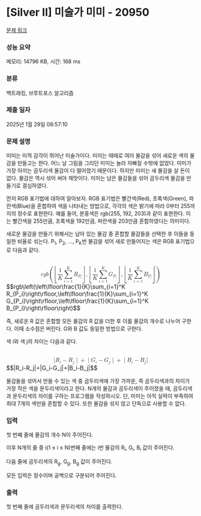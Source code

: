 # [Silver II] 미술가 미미 - 20950 

[문제 링크](https://www.acmicpc.net/problem/20950) 

### 성능 요약

메모리: 14796 KB, 시간: 168 ms

### 분류

백트래킹, 브루트포스 알고리즘

### 제출 일자

2025년 1월 29일 08:57:10

### 문제 설명

<p>미미는 미적 감각이 뛰어난 미술가이다. 미미는 때때로 여러 물감을 섞어 새로운 색의 물감을 만들고는 한다. 어느 날 그림을 그리던 미미는 놀라 자빠질 수밖에 없었다. 미미가 가장 아끼는 곰두리색 물감이 다 떨어졌기 때문이다. 하지만 미미는 새 물감을 살 돈이 없다. 물감은 역시 섞어 써야 제맛이다. 미미는 남은 물감들을 섞어 곰두리색 물감을 만들기로 결심하였다.</p>

<p>먼저 RGB 표기법에 대하여 알아보자. RGB 표기법은 빨간색(Red), 초록색(Green), 파란색(Blue)을 혼합하여 색을 나타내는 방법으로, 각각의 색은 밝기에 따라 0부터 255까지의 정수로 표현한다. 예를 들어, 분홍색은 rgb(255, 192, 203)과 같이 표현한다. 이는 빨간색을 255만큼, 초록색을 192만큼, 파란색을 203만큼 혼합하였다는 의미이다.</p>

<p>새로운 물감을 만들기 위해서는 남아 있는 물감 중 혼합할 물감들을 선택한 후 이들을 동일한 비율로 섞는다. P<sub>1</sub>, P<sub>2</sub>, ..., P<sub>K</sub>번 물감을 섞어 새로 만들어지는 색은 RGB 표기법으로 다음과 같다.</p>

<p><mjx-container class="MathJax" jax="CHTML" display="true" style="font-size: 109%; position: relative;"> <mjx-math display="true" class="MJX-TEX" aria-hidden="true" style="margin-left: 0px; margin-right: 0px;"><mjx-mi class="mjx-i"><mjx-c class="mjx-c1D45F TEX-I"></mjx-c></mjx-mi><mjx-mi class="mjx-i"><mjx-c class="mjx-c1D454 TEX-I"></mjx-c></mjx-mi><mjx-mi class="mjx-i"><mjx-c class="mjx-c1D44F TEX-I"></mjx-c></mjx-mi><mjx-mrow space="2"><mjx-mo class="mjx-s4"><mjx-c class="mjx-c28 TEX-S4"></mjx-c></mjx-mo><mjx-mrow><mjx-mo class="mjx-s4"><mjx-c class="mjx-c230A TEX-S4"></mjx-c></mjx-mo><mjx-mfrac><mjx-frac type="d"><mjx-num><mjx-nstrut type="d"></mjx-nstrut><mjx-mn class="mjx-n"><mjx-c class="mjx-c31"></mjx-c></mjx-mn></mjx-num><mjx-dbox><mjx-dtable><mjx-line type="d"></mjx-line><mjx-row><mjx-den><mjx-dstrut type="d"></mjx-dstrut><mjx-mi class="mjx-i"><mjx-c class="mjx-c1D43E TEX-I"></mjx-c></mjx-mi></mjx-den></mjx-row></mjx-dtable></mjx-dbox></mjx-frac></mjx-mfrac><mjx-munderover space="2"><mjx-over style="padding-bottom: 0.2em; padding-left: 0.408em;"><mjx-mi class="mjx-i" size="s"><mjx-c class="mjx-c1D43E TEX-I"></mjx-c></mjx-mi></mjx-over><mjx-box><mjx-munder><mjx-row><mjx-base><mjx-mo class="mjx-lop"><mjx-c class="mjx-c2211 TEX-S2"></mjx-c></mjx-mo></mjx-base></mjx-row><mjx-row><mjx-under style="padding-top: 0.167em; padding-left: 0.148em;"><mjx-texatom size="s" texclass="ORD"><mjx-mi class="mjx-i"><mjx-c class="mjx-c1D456 TEX-I"></mjx-c></mjx-mi><mjx-mo class="mjx-n"><mjx-c class="mjx-c3D"></mjx-c></mjx-mo><mjx-mn class="mjx-n"><mjx-c class="mjx-c31"></mjx-c></mjx-mn></mjx-texatom></mjx-under></mjx-row></mjx-munder></mjx-box></mjx-munderover><mjx-msub space="2"><mjx-mi class="mjx-i"><mjx-c class="mjx-c1D445 TEX-I"></mjx-c></mjx-mi><mjx-script style="vertical-align: -0.15em;"><mjx-texatom size="s" texclass="ORD"><mjx-msub><mjx-mi class="mjx-i"><mjx-c class="mjx-c1D443 TEX-I"></mjx-c></mjx-mi><mjx-script style="vertical-align: -0.15em; margin-left: -0.109em;"><mjx-mi class="mjx-i" size="s"><mjx-c class="mjx-c1D456 TEX-I"></mjx-c></mjx-mi></mjx-script></mjx-msub></mjx-texatom></mjx-script></mjx-msub><mjx-mo class="mjx-s4"><mjx-c class="mjx-c230B TEX-S4"></mjx-c></mjx-mo></mjx-mrow><mjx-mo class="mjx-n"><mjx-c class="mjx-c2C"></mjx-c></mjx-mo><mjx-mrow space="2"><mjx-mo class="mjx-s4"><mjx-c class="mjx-c230A TEX-S4"></mjx-c></mjx-mo><mjx-mfrac><mjx-frac type="d"><mjx-num><mjx-nstrut type="d"></mjx-nstrut><mjx-mn class="mjx-n"><mjx-c class="mjx-c31"></mjx-c></mjx-mn></mjx-num><mjx-dbox><mjx-dtable><mjx-line type="d"></mjx-line><mjx-row><mjx-den><mjx-dstrut type="d"></mjx-dstrut><mjx-mi class="mjx-i"><mjx-c class="mjx-c1D43E TEX-I"></mjx-c></mjx-mi></mjx-den></mjx-row></mjx-dtable></mjx-dbox></mjx-frac></mjx-mfrac><mjx-munderover space="2"><mjx-over style="padding-bottom: 0.2em; padding-left: 0.408em;"><mjx-mi class="mjx-i" size="s"><mjx-c class="mjx-c1D43E TEX-I"></mjx-c></mjx-mi></mjx-over><mjx-box><mjx-munder><mjx-row><mjx-base><mjx-mo class="mjx-lop"><mjx-c class="mjx-c2211 TEX-S2"></mjx-c></mjx-mo></mjx-base></mjx-row><mjx-row><mjx-under style="padding-top: 0.167em; padding-left: 0.148em;"><mjx-texatom size="s" texclass="ORD"><mjx-mi class="mjx-i"><mjx-c class="mjx-c1D456 TEX-I"></mjx-c></mjx-mi><mjx-mo class="mjx-n"><mjx-c class="mjx-c3D"></mjx-c></mjx-mo><mjx-mn class="mjx-n"><mjx-c class="mjx-c31"></mjx-c></mjx-mn></mjx-texatom></mjx-under></mjx-row></mjx-munder></mjx-box></mjx-munderover><mjx-msub space="2"><mjx-mi class="mjx-i"><mjx-c class="mjx-c1D43A TEX-I"></mjx-c></mjx-mi><mjx-script style="vertical-align: -0.15em;"><mjx-texatom size="s" texclass="ORD"><mjx-msub><mjx-mi class="mjx-i"><mjx-c class="mjx-c1D443 TEX-I"></mjx-c></mjx-mi><mjx-script style="vertical-align: -0.15em; margin-left: -0.109em;"><mjx-mi class="mjx-i" size="s"><mjx-c class="mjx-c1D456 TEX-I"></mjx-c></mjx-mi></mjx-script></mjx-msub></mjx-texatom></mjx-script></mjx-msub><mjx-mo class="mjx-s4"><mjx-c class="mjx-c230B TEX-S4"></mjx-c></mjx-mo></mjx-mrow><mjx-mo class="mjx-n"><mjx-c class="mjx-c2C"></mjx-c></mjx-mo><mjx-mrow space="2"><mjx-mo class="mjx-s4"><mjx-c class="mjx-c230A TEX-S4"></mjx-c></mjx-mo><mjx-mfrac><mjx-frac type="d"><mjx-num><mjx-nstrut type="d"></mjx-nstrut><mjx-mn class="mjx-n"><mjx-c class="mjx-c31"></mjx-c></mjx-mn></mjx-num><mjx-dbox><mjx-dtable><mjx-line type="d"></mjx-line><mjx-row><mjx-den><mjx-dstrut type="d"></mjx-dstrut><mjx-mi class="mjx-i"><mjx-c class="mjx-c1D43E TEX-I"></mjx-c></mjx-mi></mjx-den></mjx-row></mjx-dtable></mjx-dbox></mjx-frac></mjx-mfrac><mjx-munderover space="2"><mjx-over style="padding-bottom: 0.2em; padding-left: 0.408em;"><mjx-mi class="mjx-i" size="s"><mjx-c class="mjx-c1D43E TEX-I"></mjx-c></mjx-mi></mjx-over><mjx-box><mjx-munder><mjx-row><mjx-base><mjx-mo class="mjx-lop"><mjx-c class="mjx-c2211 TEX-S2"></mjx-c></mjx-mo></mjx-base></mjx-row><mjx-row><mjx-under style="padding-top: 0.167em; padding-left: 0.148em;"><mjx-texatom size="s" texclass="ORD"><mjx-mi class="mjx-i"><mjx-c class="mjx-c1D456 TEX-I"></mjx-c></mjx-mi><mjx-mo class="mjx-n"><mjx-c class="mjx-c3D"></mjx-c></mjx-mo><mjx-mn class="mjx-n"><mjx-c class="mjx-c31"></mjx-c></mjx-mn></mjx-texatom></mjx-under></mjx-row></mjx-munder></mjx-box></mjx-munderover><mjx-msub space="2"><mjx-mi class="mjx-i"><mjx-c class="mjx-c1D435 TEX-I"></mjx-c></mjx-mi><mjx-script style="vertical-align: -0.15em;"><mjx-texatom size="s" texclass="ORD"><mjx-msub><mjx-mi class="mjx-i"><mjx-c class="mjx-c1D443 TEX-I"></mjx-c></mjx-mi><mjx-script style="vertical-align: -0.15em; margin-left: -0.109em;"><mjx-mi class="mjx-i" size="s"><mjx-c class="mjx-c1D456 TEX-I"></mjx-c></mjx-mi></mjx-script></mjx-msub></mjx-texatom></mjx-script></mjx-msub><mjx-mo class="mjx-s4"><mjx-c class="mjx-c230B TEX-S4"></mjx-c></mjx-mo></mjx-mrow><mjx-mo class="mjx-s4"><mjx-c class="mjx-c29 TEX-S4"></mjx-c></mjx-mo></mjx-mrow></mjx-math><mjx-assistive-mml unselectable="on" display="block"><math xmlns="http://www.w3.org/1998/Math/MathML" display="block"><mi>r</mi><mi>g</mi><mi>b</mi><mrow data-mjx-texclass="INNER"><mo data-mjx-texclass="OPEN">(</mo><mrow data-mjx-texclass="INNER"><mo data-mjx-texclass="OPEN">⌊</mo><mfrac><mn>1</mn><mi>K</mi></mfrac><munderover><mo data-mjx-texclass="OP">∑</mo><mrow data-mjx-texclass="ORD"><mi>i</mi><mo>=</mo><mn>1</mn></mrow><mi>K</mi></munderover><msub><mi>R</mi><mrow data-mjx-texclass="ORD"><msub><mi>P</mi><mi>i</mi></msub></mrow></msub><mo data-mjx-texclass="CLOSE">⌋</mo></mrow><mo>,</mo><mrow data-mjx-texclass="INNER"><mo data-mjx-texclass="OPEN">⌊</mo><mfrac><mn>1</mn><mi>K</mi></mfrac><munderover><mo data-mjx-texclass="OP">∑</mo><mrow data-mjx-texclass="ORD"><mi>i</mi><mo>=</mo><mn>1</mn></mrow><mi>K</mi></munderover><msub><mi>G</mi><mrow data-mjx-texclass="ORD"><msub><mi>P</mi><mi>i</mi></msub></mrow></msub><mo data-mjx-texclass="CLOSE">⌋</mo></mrow><mo>,</mo><mrow data-mjx-texclass="INNER"><mo data-mjx-texclass="OPEN">⌊</mo><mfrac><mn>1</mn><mi>K</mi></mfrac><munderover><mo data-mjx-texclass="OP">∑</mo><mrow data-mjx-texclass="ORD"><mi>i</mi><mo>=</mo><mn>1</mn></mrow><mi>K</mi></munderover><msub><mi>B</mi><mrow data-mjx-texclass="ORD"><msub><mi>P</mi><mi>i</mi></msub></mrow></msub><mo data-mjx-texclass="CLOSE">⌋</mo></mrow><mo data-mjx-texclass="CLOSE">)</mo></mrow></math></mjx-assistive-mml><span aria-hidden="true" class="no-mathjax mjx-copytext">$$rgb\left(\left\lfloor\frac{1}{K}\sum_{i=1}^K R_{P_i}\right\rfloor,\left\lfloor\frac{1}{K}\sum_{i=1}^K G_{P_i}\right\rfloor,\left\lfloor\frac{1}{K}\sum_{i=1}^K B_{P_i}\right\rfloor\right)$$</span> </mjx-container></p>

<p>즉, 새로운 R 값은 혼합할 모든 물감의 R 값을 더한 후 이를 물감의 개수로 나누어 구한다. 이때 소수점은 버린다. G와 B 값도 동일한 방법으로 구한다.</p>

<p>색 i와 색 j의 차이는 다음과 같다.</p>

<p><mjx-container class="MathJax" jax="CHTML" display="true" style="font-size: 109%; position: relative;"> <mjx-math display="true" class="MJX-TEX" aria-hidden="true" style="margin-left: 0px; margin-right: 0px;"><mjx-mo class="mjx-n"><mjx-c class="mjx-c7C"></mjx-c></mjx-mo><mjx-msub><mjx-mi class="mjx-i"><mjx-c class="mjx-c1D445 TEX-I"></mjx-c></mjx-mi><mjx-script style="vertical-align: -0.15em;"><mjx-mi class="mjx-i" size="s"><mjx-c class="mjx-c1D456 TEX-I"></mjx-c></mjx-mi></mjx-script></mjx-msub><mjx-mo class="mjx-n" space="3"><mjx-c class="mjx-c2212"></mjx-c></mjx-mo><mjx-msub space="3"><mjx-mi class="mjx-i"><mjx-c class="mjx-c1D445 TEX-I"></mjx-c></mjx-mi><mjx-script style="vertical-align: -0.15em;"><mjx-mi class="mjx-i" size="s"><mjx-c class="mjx-c1D457 TEX-I"></mjx-c></mjx-mi></mjx-script></mjx-msub><mjx-texatom texclass="ORD"><mjx-mo class="mjx-n"><mjx-c class="mjx-c7C"></mjx-c></mjx-mo></mjx-texatom><mjx-mo class="mjx-n" space="3"><mjx-c class="mjx-c2B"></mjx-c></mjx-mo><mjx-texatom space="3" texclass="ORD"><mjx-mo class="mjx-n"><mjx-c class="mjx-c7C"></mjx-c></mjx-mo></mjx-texatom><mjx-msub><mjx-mi class="mjx-i"><mjx-c class="mjx-c1D43A TEX-I"></mjx-c></mjx-mi><mjx-script style="vertical-align: -0.15em;"><mjx-mi class="mjx-i" size="s"><mjx-c class="mjx-c1D456 TEX-I"></mjx-c></mjx-mi></mjx-script></mjx-msub><mjx-mo class="mjx-n" space="3"><mjx-c class="mjx-c2212"></mjx-c></mjx-mo><mjx-msub space="3"><mjx-mi class="mjx-i"><mjx-c class="mjx-c1D43A TEX-I"></mjx-c></mjx-mi><mjx-script style="vertical-align: -0.15em;"><mjx-mi class="mjx-i" size="s"><mjx-c class="mjx-c1D457 TEX-I"></mjx-c></mjx-mi></mjx-script></mjx-msub><mjx-texatom texclass="ORD"><mjx-mo class="mjx-n"><mjx-c class="mjx-c7C"></mjx-c></mjx-mo></mjx-texatom><mjx-mo class="mjx-n" space="3"><mjx-c class="mjx-c2B"></mjx-c></mjx-mo><mjx-texatom space="3" texclass="ORD"><mjx-mo class="mjx-n"><mjx-c class="mjx-c7C"></mjx-c></mjx-mo></mjx-texatom><mjx-msub><mjx-mi class="mjx-i"><mjx-c class="mjx-c1D435 TEX-I"></mjx-c></mjx-mi><mjx-script style="vertical-align: -0.15em;"><mjx-mi class="mjx-i" size="s"><mjx-c class="mjx-c1D456 TEX-I"></mjx-c></mjx-mi></mjx-script></mjx-msub><mjx-mo class="mjx-n" space="3"><mjx-c class="mjx-c2212"></mjx-c></mjx-mo><mjx-msub space="3"><mjx-mi class="mjx-i"><mjx-c class="mjx-c1D435 TEX-I"></mjx-c></mjx-mi><mjx-script style="vertical-align: -0.15em;"><mjx-mi class="mjx-i" size="s"><mjx-c class="mjx-c1D457 TEX-I"></mjx-c></mjx-mi></mjx-script></mjx-msub><mjx-mo class="mjx-n"><mjx-c class="mjx-c7C"></mjx-c></mjx-mo></mjx-math><mjx-assistive-mml unselectable="on" display="block"><math xmlns="http://www.w3.org/1998/Math/MathML" display="block"><mo stretchy="false">|</mo><msub><mi>R</mi><mi>i</mi></msub><mo>−</mo><msub><mi>R</mi><mi>j</mi></msub><mrow data-mjx-texclass="ORD"><mo stretchy="false">|</mo></mrow><mo>+</mo><mrow data-mjx-texclass="ORD"><mo stretchy="false">|</mo></mrow><msub><mi>G</mi><mi>i</mi></msub><mo>−</mo><msub><mi>G</mi><mi>j</mi></msub><mrow data-mjx-texclass="ORD"><mo stretchy="false">|</mo></mrow><mo>+</mo><mrow data-mjx-texclass="ORD"><mo stretchy="false">|</mo></mrow><msub><mi>B</mi><mi>i</mi></msub><mo>−</mo><msub><mi>B</mi><mi>j</mi></msub><mo stretchy="false">|</mo></math></mjx-assistive-mml><span aria-hidden="true" class="no-mathjax mjx-copytext">$$|R_i-R_j|+|G_i-G_j|+|B_i-B_j|$$</span> </mjx-container></p>

<p>물감들을 섞어서 만들 수 있는 색 중 곰두리색에 가장 가까운, 즉 곰두리색과의 차이가 가장 작은 색을 문두리색이라고 한다. N개의 물감과 곰두리색이 주어졌을 때, 곰두리색과 문두리색의 차이를 구하는 프로그램을 작성하시오. 단, 미미는 아직 실력이 부족하여 최대 7개의 색만을 혼합할 수 있다. 또한 물감을 섞지 않고 단독으로 사용할 수 없다.</p>

### 입력 

 <p>첫 번째 줄에 물감의 개수 N이 주어진다.</p>

<p>이후 N개의 줄 중 i(1 ≤ i ≤ N)번째 줄에는 i번 물감의 R<sub>i</sub>, G<sub>i</sub>, B<sub>i</sub> 값이 주어진다.</p>

<p>다음 줄에 곰두리색의 R<sub>g</sub>, G<sub>g</sub>, B<sub>g</sub> 값이 주어진다.</p>

<p>모든 입력은 정수이며 공백으로 구분되어 주어진다.</p>

### 출력 

 <p>첫 번째 줄에 곰두리색과 문두리색의 차이를 출력한다.</p>

